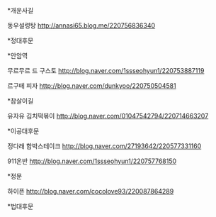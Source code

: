 *개운사길

동우설렁탕
http://annasi65.blog.me/220756836340


*정대후문


*안암역

무르무르 드 구스토
http://blog.naver.com/1ssseohyun1/220753887119

르구떼 피자
http://blog.naver.com/dunkyoo/220750504581


*참살이길

유자유 김치떡볶이
http://blog.naver.com/01047542794/220714663207


*이공대후문

정다래 함박스테이크
http://blog.naver.com/27193642/220577331160

911온반
http://blog.naver.com/1ssseohyun1/220757768150


*정문

하이픈
http://blog.naver.com/cocolove93/220087864289


*법대후문

